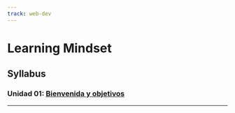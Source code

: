 ```yaml
---
track: web-dev
---
```


# Learning Mindset

## Syllabus

### Unidad 01: [Bienvenida y objetivos](01-welcome-and-objectives)

***

